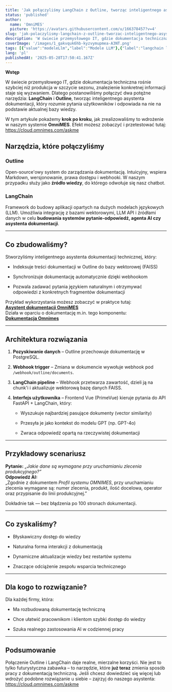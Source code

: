```yaml
---
title: 'Jak połączyliśmy LangChain z Outline, tworząc inteligentnego asystenta dokumentacji w OmniMES - nowoczesny chatbot'
status: 'published'
author:
  name: 'OmniMES'
  picture: 'https://avatars.githubusercontent.com/u/166378457?v=4'
slug: 'jak-polaczylismy-langchain-z-outline-tworzac-inteligentnego-asystenta-dokumentacji-w-omnimes-nowoczesny-chatbot'
description: 'W świecie przemysłowego IT, gdzie dokumentacja techniczna rośnie szybciej niż produkcja w szczycie sezonu, znalezienie konkretnej informacji staje się wyzwaniem. Dlatego postanowiliśmy połączyć dwa potężne narzędzia: LangChain i Outline, tworząc inteligentnego asystenta dokumentacji, który rozumie pytania użytkowników i odpowiada na nie na podstawie aktualnej bazy wiedzy.'
coverImage: '/images/1_gakvquk6hb-kyzvymupmea-A3NT.png'
tags: [{"value":"modeleLlm","label":"Modele LLM"},{"label":"langchain llm","value":"langchainLlm"},{"value":"#langChain #outline #chatbot #asystentDokumentacji #ai #llm #dokumentacjaTechniczna #mes #omniMes #integracjaAi #automatyzacjaWiedzy #faiss #webhook #gpt","label":"#LangChain #Outline #Chatbot #AsystentDokumentacji #AI #LLM #DokumentacjaTechniczna #MES #OmniMES #IntegracjaAI #AutomatyzacjaWiedzy #FAISS #Webhook #GPT"}]
lang: 'pl'
publishedAt: '2025-05-28T17:50:41.167Z'
---
```


**Wstęp**

W świecie przemysłowego IT, gdzie dokumentacja techniczna rośnie szybciej niż produkcja w szczycie sezonu, znalezienie konkretnej informacji staje się wyzwaniem. Dlatego postanowiliśmy połączyć dwa potężne narzędzia: **LangChain** i **Outline**, tworząc inteligentnego asystenta dokumentacji, który rozumie pytania użytkowników i odpowiada na nie na podstawie aktualnej bazy wiedzy.

W tym artykule pokażemy **krok po kroku**, jak zrealizowaliśmy to wdrożenie w naszym systemie **OmniMES**. Efekt możesz zobaczyć i przetestować tutaj: <https://cloud.omnimes.com/askme>

## Narzędzia, które połączyliśmy

### **Outline**

Open-source'owy system do zarządzania dokumentacją. Intuicyjny, wspiera Markdown, wersjonowanie, prawa dostępu i webhooki. W naszym przypadku służy jako **źródło wiedzy**, do którego odwołuje się nasz chatbot.

### **LangChain**

Framework do budowy aplikacji opartych na dużych modelach językowych (LLM). Umożliwia integrację z bazami wektorowymi, LLM API i źródłami danych w celu **budowania systemów pytanie-odpowiedź, agenta AI czy asystenta dokumentacji**.

---

## Co zbudowaliśmy?

Stworzyliśmy inteligentnego asystenta dokumentacji technicznej, który:

- Indeksuje treści dokumentacji w Outline do bazy wektorowej (FAISS)

- Synchronizuje dokumentację automatycznie dzięki webhookom

- Pozwala zadawać pytania językiem naturalnym i otrzymywać odpowiedzi z konkretnych fragmentów dokumentacji

Przykład wykorzystania możesz zobaczyć w praktyce tutaj:\
[**Asystent dokumentacji OmniMES**](https://cloud.omnimes.com/askme)\
Działa w oparciu o dokumentację m.in. tego komponentu:\
[**Dokumentacja Omnimes**](https://docs.omnimes.com/s/1c357062-fcc1-4fbe-a88e-09285cda6e02/doc/profil-mCVVX6AbzS)

---

## Architektura rozwiązania

1. **Pozyskiwanie danych** – Outline przechowuje dokumentację w PostgreSQL.

2. **Webhook trigger** – Zmiana w dokumencie wywołuje webhook pod `/webhook/outline/documents`.

3. **LangChain pipeline** – Webhook przetwarza zawartość, dzieli ją na chunk'i i aktualizuje wektorową bazę danych FAISS.

4. **Interfejs użytkownika** – Frontend Vue (PrimeVue) kieruje pytania do API FastAPI + LangChain, który:

   - Wyszukuje najbardziej pasujące dokumenty (vector similarity)

   - Przesyła je jako kontekst do modelu GPT (np. GPT-4o)

   - Zwraca odpowiedź opartą na rzeczywistej dokumentacji

---

## Przykładowy scenariusz

**Pytanie:** *„Jakie dane są wymagane przy uruchamianiu zlecenia produkcyjnego?”*\
**Odpowiedź AI:**\
„Zgodnie z dokumentem *Profil systemu OMNIMES*, przy uruchamianiu zlecenia wymagane są: numer zlecenia, produkt, ilość docelowa, operator oraz przypisanie do linii produkcyjnej.”

Dokładnie tak — bez błądzenia po 100 stronach dokumentacji.

---

## Co zyskaliśmy?

- Błyskawiczny dostęp do wiedzy

- Naturalna forma interakcji z dokumentacją

- Dynamiczne aktualizacje wiedzy bez restartów systemu

- Znaczące odciążenie zespołu wsparcia technicznego

---

## Dla kogo to rozwiązanie?

Dla każdej firmy, która:

- Ma rozbudowaną dokumentację techniczną

- Chce ułatwić pracownikom i klientom szybki dostęp do wiedzy

- Szuka realnego zastosowania AI w codziennej pracy

---

## Podsumowanie

Połączenie Outline i LangChain daje realne, mierzalne korzyści. Nie jest to tylko futurystyczna zabawka – to narzędzie, które **już teraz** zmienia sposób pracy z dokumentacją techniczną. Jeśli chcesz dowiedzieć się więcej lub wdrożyć podobne rozwiązanie u siebie – zajrzyj do naszego asystenta:\
<https://cloud.omnimes.com/askme>